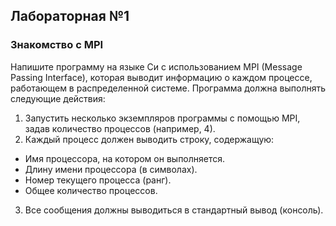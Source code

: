 ## Лабораторная №1
### Знакомство с MPI
Напишите программу на языке Си с использованием MPI (Message Passing Interface), которая выводит информацию о каждом процессе, работающем в распределенной системе. Программа должна выполнять следующие действия:
1. Запустить несколько экземпляров программы с помощью MPI, задав количество процессов (например, 4).
2. Каждый процесс должен выводить строку, содержащую:
  * Имя процессора, на котором он выполняется.
  * Длину имени процессора (в символах).
  * Номер текущего процесса (ранг).
  * Общее количество процессов.
3. Все сообщения должны выводиться в стандартный вывод (консоль).
